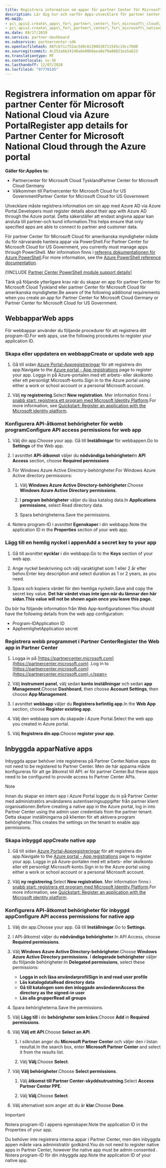```yaml
---
title: Registrera information om appar för partner Center för Microsoft National Cloud
description: Lär dig hur och varför Apps-utvecklare för partner Center för Microsoft National Cloud måste registrera information om sin app med Azure AD via Azure Portal.
MS-HAID:
- pc\_apiv2.create\_apps\_for\_partner\_center\_for\_microsoft\_cloud\_germany
- pc\_apiv2.create\_apps\_for\_partner\_center\_for\_microsoft\_national\_clouds
ms.date: 09/17/2019
ms.service: partner-dashboard
ms.subservice: partnercenter-sdk
ms.openlocfilehash: 887cb71c752ac5d9c61398536711545c19cc7600
ms.sourcegitcommit: 4c253abb24140a6e00b0aea8e79a08823ea5a623
ms.translationtype: MT
ms.contentlocale: sv-SE
ms.lasthandoff: 12/07/2020
ms.locfileid: "97770145"
---
```

# <a name="register-app-details-for-partner-center-for-microsoft-national-cloud-through-the-azure-portal"></a><span data-ttu-id="584bb-103">Registrera information om appar för partner Center för Microsoft National Cloud via Azure Portal</span><span class="sxs-lookup"><span data-stu-id="584bb-103">Register app details for Partner Center for Microsoft National Cloud through the Azure portal</span></span>

<span data-ttu-id="584bb-104">**Gäller för:**</span><span class="sxs-lookup"><span data-stu-id="584bb-104">**Applies to:**</span></span>

- <span data-ttu-id="584bb-105">Partnercenter för Microsoft Cloud Tyskland</span><span class="sxs-lookup"><span data-stu-id="584bb-105">Partner Center for Microsoft Cloud Germany</span></span>
- <span data-ttu-id="584bb-106">Välkommen till Partnercenter för Microsoft Cloud for US Government</span><span class="sxs-lookup"><span data-stu-id="584bb-106">Partner Center for Microsoft Cloud for US Government</span></span>

<span data-ttu-id="584bb-107">Utvecklare måste registrera information om sin app med Azure AD via Azure Portal.</span><span class="sxs-lookup"><span data-stu-id="584bb-107">Developers must register details about their app with Azure AD through the Azure portal.</span></span> <span data-ttu-id="584bb-108">Detta säkerställer att endast angivna appar kan ansluta till partner-och kund information.</span><span class="sxs-lookup"><span data-stu-id="584bb-108">This helps ensure that only specified apps are able to connect to partner and customer data.</span></span>

<span data-ttu-id="584bb-109">För partner Center för Microsoft Cloud för amerikanska myndigheter måste du för närvarande hantera appar via PowerShell.</span><span class="sxs-lookup"><span data-stu-id="584bb-109">For Partner Center for Microsoft Cloud for US Government, you currently must manage apps through PowerShell.</span></span> <span data-ttu-id="584bb-110">Mer information finns i [referens dokumentationen för Azure PowerShell](/powershell/module/Azuread/#applications).</span><span class="sxs-lookup"><span data-stu-id="584bb-110">For more information, see the [Azure PowerShell reference documentation](/powershell/module/Azuread/#applications).</span></span>

[!INCLUDE [Partner Center PowerShell module support details](../includes/powershell-module-support.md)]

<span data-ttu-id="584bb-111">Tänk på följande ytterligare krav när du skapar en app för partner Center för Microsoft Cloud Tyskland eller partner Center för Microsoft Cloud för amerikanska myndigheter.</span><span class="sxs-lookup"><span data-stu-id="584bb-111">Be aware of the following additional requirements when you create an app for Partner Center for Microsoft Cloud Germany or Partner Center for Microsoft Cloud for US Government.</span></span>

## <a name="web-apps"></a><span data-ttu-id="584bb-112">Webbappar</span><span class="sxs-lookup"><span data-stu-id="584bb-112">Web apps</span></span>

<span data-ttu-id="584bb-113">För webbappar använder du följande procedurer för att registrera ditt program-ID.</span><span class="sxs-lookup"><span data-stu-id="584bb-113">For web apps, use the following procedures to register your application ID.</span></span>

### <a name="create-or-update-web-app"></a><span data-ttu-id="584bb-114">Skapa eller uppdatera en webbapp</span><span class="sxs-lookup"><span data-stu-id="584bb-114">Create or update web app</span></span>

1. <span data-ttu-id="584bb-115">Gå till sidan [Azure Portal-Appregistreringar](https://go.microsoft.com/fwlink/?linkid=2083908) för att registrera din app.</span><span class="sxs-lookup"><span data-stu-id="584bb-115">Navigate to the [Azure portal - App registrations](https://go.microsoft.com/fwlink/?linkid=2083908) page to register your app.</span></span> <span data-ttu-id="584bb-116">Logga in på Azure-portalen med ett arbets- eller skolkonto eller ett personligt Microsoft-konto.</span><span class="sxs-lookup"><span data-stu-id="584bb-116">Sign in to the Azure portal using either a work or school account or a personal Microsoft account.</span></span>

2. <span data-ttu-id="584bb-117">Välj **ny registrering**.</span><span class="sxs-lookup"><span data-stu-id="584bb-117">Select **New registration**.</span></span> <span data-ttu-id="584bb-118">Mer information finns i [snabb start: registrera ett program med Microsoft Identity Platform](/azure/active-directory/develop/quickstart-register-app).</span><span class="sxs-lookup"><span data-stu-id="584bb-118">For more information, see [Quickstart: Register an application with the Microsoft identity platform](/azure/active-directory/develop/quickstart-register-app).</span></span>

### <a name="configure-api-access-permissions-for-web-app"></a><span data-ttu-id="584bb-119">Konfigurera API-åtkomst behörigheter för webb program</span><span class="sxs-lookup"><span data-stu-id="584bb-119">Configure API access permissions for web app</span></span>

1. <span data-ttu-id="584bb-120">Välj din app.</span><span class="sxs-lookup"><span data-stu-id="584bb-120">Choose your app.</span></span> <span data-ttu-id="584bb-121">Gå till **Inställningar** för webbappen.</span><span class="sxs-lookup"><span data-stu-id="584bb-121">Go to **Settings** of the Web app.</span></span>

2. <span data-ttu-id="584bb-122">I avsnittet **API-åtkomst** väljer du **nödvändiga behörigheter**</span><span class="sxs-lookup"><span data-stu-id="584bb-122">In **API Access** section, choose **Required permissions**</span></span>

3. <span data-ttu-id="584bb-123">För Windows Azure Active Directory-behörigheter:</span><span class="sxs-lookup"><span data-stu-id="584bb-123">For Windows Azure Active directory permissions:</span></span>

    1. <span data-ttu-id="584bb-124">Välj **Windows Azure Active Directory-behörigheter**.</span><span class="sxs-lookup"><span data-stu-id="584bb-124">Choose **Windows Azure Active Directory permissions**.</span></span>

    2. <span data-ttu-id="584bb-125">I **program behörigheter** väljer du läsa katalog data.</span><span class="sxs-lookup"><span data-stu-id="584bb-125">In **Applications permissions**, select Read directory data.</span></span>

    3. <span data-ttu-id="584bb-126">Spara behörigheterna.</span><span class="sxs-lookup"><span data-stu-id="584bb-126">Save the permissions.</span></span>

4. <span data-ttu-id="584bb-127">Notera program-ID i avsnittet **Egenskaper** i din webbapp.</span><span class="sxs-lookup"><span data-stu-id="584bb-127">Note the application ID in the **Properties** section of your web app.</span></span>

### <a name="add-a-secret-key-to-your-app"></a><span data-ttu-id="584bb-128">Lägg till en hemlig nyckel i appen</span><span class="sxs-lookup"><span data-stu-id="584bb-128">Add a secret key to your app</span></span>

1. <span data-ttu-id="584bb-129">Gå till avsnittet **nycklar** i din webbapp.</span><span class="sxs-lookup"><span data-stu-id="584bb-129">Go to the **Keys** section of your web app.</span></span>

2. <span data-ttu-id="584bb-130">Ange nyckel beskrivning och välj varaktighet som 1 eller 2 år efter behov.</span><span class="sxs-lookup"><span data-stu-id="584bb-130">Enter key description and select duration as 1 or 2 years, as you need.</span></span>

3. <span data-ttu-id="584bb-131">Spara och kopiera värdet för den hemliga nyckeln.</span><span class="sxs-lookup"><span data-stu-id="584bb-131">Save and copy the secret key value.</span></span> <span data-ttu-id="584bb-132">**Det här värdet visas inte igen när du lämnar den här sidan.**</span><span class="sxs-lookup"><span data-stu-id="584bb-132">**This value will not be shown again once you leave this page.**</span></span>

<span data-ttu-id="584bb-133">Du bör ha följande information från Web App-konfigurationen:</span><span class="sxs-lookup"><span data-stu-id="584bb-133">You should have the following details from the web app configuration:</span></span>

- <span data-ttu-id="584bb-134">Program-ID</span><span class="sxs-lookup"><span data-stu-id="584bb-134">Application ID</span></span>
- <span data-ttu-id="584bb-135">Apphemlighet</span><span class="sxs-lookup"><span data-stu-id="584bb-135">Application secret</span></span>

### <a name="register-the-web-app-in-partner-center"></a><span data-ttu-id="584bb-136">Registrera webb programmet i Partner Center</span><span class="sxs-lookup"><span data-stu-id="584bb-136">Register the Web app in Partner Center</span></span>

1. <span data-ttu-id="584bb-137">Logga in på [https://partnercenter.microsoft.com](https://partnercenter.microsoft.com) .</span><span class="sxs-lookup"><span data-stu-id="584bb-137">Log in to [https://partnercenter.microsoft.com](https://partnercenter.microsoft.com).</span></span>

2. <span data-ttu-id="584bb-138">Välj **instrument panel**, välj sedan **konto inställningar** och sedan **app Management**.</span><span class="sxs-lookup"><span data-stu-id="584bb-138">Choose **Dashboard**, then choose **Account Settings**, then choose **App Management**.</span></span>

3. <span data-ttu-id="584bb-139">I avsnittet **webbapp** väljer du **Registrera befintlig app**.</span><span class="sxs-lookup"><span data-stu-id="584bb-139">In the **Web App** section, choose **Register existing app**.</span></span>

4. <span data-ttu-id="584bb-140">Välj den webbapp som du skapade i Azure Portal.</span><span class="sxs-lookup"><span data-stu-id="584bb-140">Select the web app you created in Azure portal.</span></span>

5. <span data-ttu-id="584bb-141">Välj **Registrera din app**.</span><span class="sxs-lookup"><span data-stu-id="584bb-141">Choose **register your app**.</span></span>

## <a name="native-apps"></a><span data-ttu-id="584bb-142">Inbyggda appar</span><span class="sxs-lookup"><span data-stu-id="584bb-142">Native apps</span></span>

<span data-ttu-id="584bb-143">Inbyggda appar behöver inte registreras på Partner Center.</span><span class="sxs-lookup"><span data-stu-id="584bb-143">Native apps do not need to be registered to Partner Center.</span></span> <span data-ttu-id="584bb-144">Men de här apparna måste konfigureras för att ge åtkomst till API: er för partner Center.</span><span class="sxs-lookup"><span data-stu-id="584bb-144">But these apps need to be configured to provide access to Partner Center APIs.</span></span>

>[!NOTE]
><span data-ttu-id="584bb-145">Innan du skapar en intern app i Azure Portal loggar du in på Partner Center med administratörs användarens autentiseringsuppgifter från partner klient organisationen.</span><span class="sxs-lookup"><span data-stu-id="584bb-145">Before creating a native app in the Azure portal, log in into Partner Center using the admin user credentials from the partner tenant.</span></span> <span data-ttu-id="584bb-146">Detta skapar inställningarna på klienten för att aktivera program behörigheter.</span><span class="sxs-lookup"><span data-stu-id="584bb-146">This creates the settings on the tenant to enable app permissions.</span></span>

### <a name="create-native-app"></a><span data-ttu-id="584bb-147">Skapa inbyggd app</span><span class="sxs-lookup"><span data-stu-id="584bb-147">Create native app</span></span>

1. <span data-ttu-id="584bb-148">Gå till sidan [Azure Portal-Appregistreringar](https://go.microsoft.com/fwlink/?linkid=2083908) för att registrera din app.</span><span class="sxs-lookup"><span data-stu-id="584bb-148">Navigate to the [Azure portal - App registrations](https://go.microsoft.com/fwlink/?linkid=2083908) page to register your app.</span></span> <span data-ttu-id="584bb-149">Logga in på Azure-portalen med ett arbets- eller skolkonto eller ett personligt Microsoft-konto.</span><span class="sxs-lookup"><span data-stu-id="584bb-149">Sign in to the Azure portal using either a work or school account or a personal Microsoft account.</span></span>

2. <span data-ttu-id="584bb-150">Välj **ny registrering**.</span><span class="sxs-lookup"><span data-stu-id="584bb-150">Select **New registration**.</span></span> <span data-ttu-id="584bb-151">Mer information finns i [snabb start: registrera ett program med Microsoft Identity Platform](/azure/active-directory/develop/quickstart-register-app).</span><span class="sxs-lookup"><span data-stu-id="584bb-151">For more information, see [Quickstart: Register an application with the Microsoft identity platform](/azure/active-directory/develop/quickstart-register-app).</span></span>

### <a name="configure-api-access-permissions-for-native-app"></a><span data-ttu-id="584bb-152">Konfigurera API-åtkomst behörigheter för inbyggd app</span><span class="sxs-lookup"><span data-stu-id="584bb-152">Configure API access permissions for native app</span></span>

1. <span data-ttu-id="584bb-153">Välj din app.</span><span class="sxs-lookup"><span data-stu-id="584bb-153">Choose your app.</span></span> <span data-ttu-id="584bb-154">Gå till **Inställningar**.</span><span class="sxs-lookup"><span data-stu-id="584bb-154">Go to **Settings**.</span></span>

2. <span data-ttu-id="584bb-155">I API-åtkomst väljer du **nödvändiga behörigheter**.</span><span class="sxs-lookup"><span data-stu-id="584bb-155">In API Access, choose **Required permissions**.</span></span>

3. <span data-ttu-id="584bb-156">Välj **Windows Azure Active Directory-behörigheter**.</span><span class="sxs-lookup"><span data-stu-id="584bb-156">Choose **Windows Azure Active Directory permissions**.</span></span> <span data-ttu-id="584bb-157">I **delegerade behörigheter** väljer du följande behörigheter:</span><span class="sxs-lookup"><span data-stu-id="584bb-157">In **Delegated permissions**, select these permissions:</span></span>

    - <span data-ttu-id="584bb-158">**Logga in och läsa användarprofil**</span><span class="sxs-lookup"><span data-stu-id="584bb-158">**Sign in and read user profile**</span></span>
    - <span data-ttu-id="584bb-159">**Läs katalogdata**</span><span class="sxs-lookup"><span data-stu-id="584bb-159">**Read directory data**</span></span>
    - <span data-ttu-id="584bb-160">**Gå till katalogen som den inloggade användaren**</span><span class="sxs-lookup"><span data-stu-id="584bb-160">**Access the directory as the signed-in user**</span></span>
    - <span data-ttu-id="584bb-161">**Läs alla grupper**</span><span class="sxs-lookup"><span data-stu-id="584bb-161">**Read all groups**</span></span>

4. <span data-ttu-id="584bb-162">Spara behörigheterna.</span><span class="sxs-lookup"><span data-stu-id="584bb-162">Save the permissions.</span></span>

5. <span data-ttu-id="584bb-163">Välj **Lägg till** i de **behörigheter som krävs**.</span><span class="sxs-lookup"><span data-stu-id="584bb-163">Choose **Add** in **Required permissions**.</span></span>

6. <span data-ttu-id="584bb-164">Välj **Välj ett API**.</span><span class="sxs-lookup"><span data-stu-id="584bb-164">Choose **Select an API**.</span></span>

    1. <span data-ttu-id="584bb-165">I sökrutan anger du **Microsoft Partner Center** och väljer den i listan resultat.</span><span class="sxs-lookup"><span data-stu-id="584bb-165">In the search box, enter **Microsoft Partner Center** and select it from the results list.</span></span>

    2. <span data-ttu-id="584bb-166">Välj **Välj**.</span><span class="sxs-lookup"><span data-stu-id="584bb-166">Choose **Select**.</span></span>

7. <span data-ttu-id="584bb-167">Välj **Välj behörigheter**.</span><span class="sxs-lookup"><span data-stu-id="584bb-167">Choose **Select permissions**.</span></span>

    1. <span data-ttu-id="584bb-168">Välj **åtkomst till Partner Center-skyddsutrustning**.</span><span class="sxs-lookup"><span data-stu-id="584bb-168">Select **Access Partner Center PPE**.</span></span>
    
    2. <span data-ttu-id="584bb-169">Välj **Välj**.</span><span class="sxs-lookup"><span data-stu-id="584bb-169">Choose **Select**.</span></span>

8. <span data-ttu-id="584bb-170">Välj alternativet som anger att du är **klar**.</span><span class="sxs-lookup"><span data-stu-id="584bb-170">Choose **Done**.</span></span>

>[!IMPORTANT]
> <span data-ttu-id="584bb-171">Notera program-ID i appens egenskaper.</span><span class="sxs-lookup"><span data-stu-id="584bb-171">Note the application ID in the Properties of your app.</span></span>

<span data-ttu-id="584bb-172">Du behöver inte registrera interna appar i Partner Center, men den inbyggda appen måste vara administratör godkänd.</span><span class="sxs-lookup"><span data-stu-id="584bb-172">You do not need to register native apps in Partner Center, however the native app must be admin consented .</span></span> <span data-ttu-id="584bb-173">Notera program-ID för din inbyggda app.</span><span class="sxs-lookup"><span data-stu-id="584bb-173">Note the application ID of your native app.</span></span>
